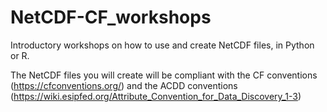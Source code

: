 # NetCDF-CF_workshops
Introductory workshops on how to use and create NetCDF files, in Python or R. 

The NetCDF files you will create will be compliant with the CF conventions (https://cfconventions.org/) and the ACDD conventions (https://wiki.esipfed.org/Attribute_Convention_for_Data_Discovery_1-3)


